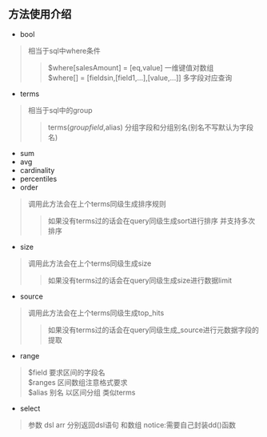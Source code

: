 ## 方法使用介绍
+ bool
>相当于sql中where条件
>>$where[salesAmount] = [eq,value] 一维键值对数组<br>
$where[] = [fieldsin,[field1,...],[value,...]] 多字段对应查询
+ terms
>相当于sql中的group
>>terms($groupfield,$alias)  分组字段和分组别名(别名不写默认为字段名)
+ sum
+ avg
+ cardinality
+ percentiles
+ order
>调用此方法会在上个terms同级生成排序规则<br>
>>如果没有terms过的话会在query同级生成sort进行排序 并支持多次排序
+ size
>调用此方法会在上个terms同级生成size<br>
>>如果没有terms过的话会在query同级生成size进行数据limit
+ source
>调用此方法会在上个terms同级生成top_hits
>>如果没有terms过的话会在query同级生成_source进行元数据字段的提取
+ range
>$field 要求区间的字段名<br>
>$ranges 区间数组注意格式要求<br>
>$alias 别名  以区间分组 类似terms
+ select
> 参数 dsl arr 分别返回dsl语句 和数组  notice:需要自己封装dd()函数  

